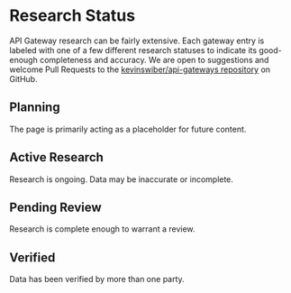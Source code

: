 # Research Status

API Gateway research can be fairly extensive. Each gateway entry is labeled with one of a few different research statuses to indicate its good-enough completeness and accuracy. We are open to suggestions and welcome Pull Requests to the [kevinswiber/api-gateways repository](https://github.com/kevinswiber/api-gateways) on GitHub.

## Planning

The page is primarily acting as a placeholder for future content.

## Active Research

Research is ongoing. Data may be inaccurate or incomplete.

## Pending Review

Research is complete enough to warrant a review.

## Verified

Data has been verified by more than one party.
